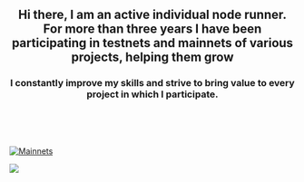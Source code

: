 <h2 align="center">Hi there, I am an active individual node runner. 
  For more than three years I have been participating in testnets and mainnets of various projects, helping them grow</h2>

  
<h3 align="center">I constantly improve my skills and strive to bring value to every project in which I participate.</h3>
<br>
<br>
<br>

<a href="https://ibb.co/6XpMyg2"><img src="https://i.ibb.co/hYn6gDk/Mainnets.jpg" alt="Mainnets" border="0"></a>


<img src="https://i.ibb.co/5c9hRjg/222.jpg" />
